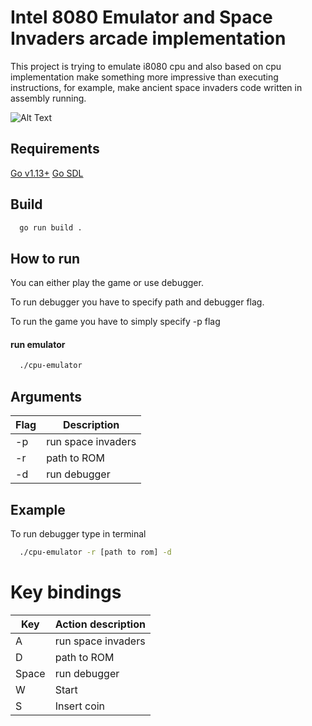 
# Intel 8080 Emulator and Space Invaders arcade implementation

This project is trying to emulate i8080 cpu and also based on cpu implementation make something more impressive than executing instructions, for example, make ancient space invaders code written in assembly running.


![Alt Text](https://media0.giphy.com/media/v1.Y2lkPTc5MGI3NjExOXh1MWRrYXp6Zng2bmJyeHQwd29nd2FreDcwemtxdjIwMTVsZGZmciZlcD12MV9pbnRlcm5hbF9naWZfYnlfaWQmY3Q9Zw/ZGbnMqUNjuRueOioWm/giphy.gif)


## Requirements

[Go v1.13+](https://go.dev/dl/)
[Go SDL](https://github.com/veandco/go-sdl2?tab=readme-ov-file#requirements)



## Build
```bash
  go run build .
```

## How to run

You can either play the game or use debugger. 

To run debugger you have to specify path and debugger flag.

To run the game you have to simply specify -p flag
####  run emulator
```bash
  ./cpu-emulator
```
## Arguments

| Flag             | Description|
| ----------------- | ------------------------------------------------------------------ |
| -p | run space invaders |
| -r  | path to ROM |
| -d | run debugger |

## Example 
To run debugger type in terminal
```bash
  ./cpu-emulator -r [path to rom] -d 
```

# Key bindings
| Key             | Action description|
| ----------------- | ------------------------------------------------------------------ |
| A | run space invaders |
| D  | path to ROM |
| Space | run debugger |
| W| Start|
|S | Insert coin|





